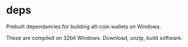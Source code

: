 # deps
Prebuilt dependancies for building alt-coin wallets on Windows.

These are compiled on 32bit Windows. Download, unzip, build software.
